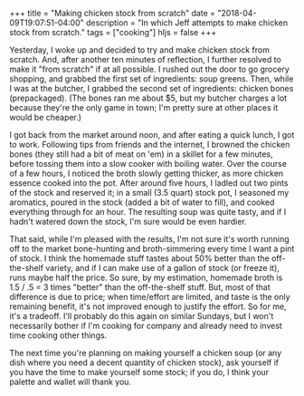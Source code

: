 +++
title = "Making chicken stock from scratch"
date = "2018-04-09T19:07:51-04:00"
description = "In which Jeff attempts to make chicken stock from scratch."
tags = ["cooking"]
hljs = false
+++

Yesterday, I woke up and decided to try and make chicken stock from scratch.
And, after another ten minutes of
reflection, I further resolved to make it "from scratch" if at all possible.
I rushed out the door to go grocery shopping, and grabbed the first set of ingredients:
soup greens. Then, while I was at the butcher, I grabbed the second set of ingredients:
chicken bones (prepackaged). (The bones ran me about $5, but my butcher charges a lot
because they're the only game in town; I'm pretty sure at other places it would
be cheaper.)

I got back from the market around noon, and after eating a quick lunch, I got
to work.
Following tips from friends and the internet, I browned the chicken bones
(they still had a bit of meat on 'em) in a skillet for a few minutes, before
tossing them into a slow cooker with boiling water. Over the course of a few
hours, I noticed the broth slowly getting thicker, as more chicken essence
cooked into the pot. After around five hours, I ladled out two pints of the
stock and reserved it; in a small (3.5 quart) stock pot, I seasoned my aromatics,
poured in the stock (added a bit of water to fill), and cooked everything through
for an hour. The resulting soup was quite tasty, and if I hadn't watered down the
stock, I'm sure would be even hardier.

That said, while I'm pleased with the results, I'm not sure it's worth running off to the
market bone-hunting and broth-simmering every time I want a pint of stock.
I think the homemade stuff tastes about 50% better than the off-the-shelf variety,
and if I can make use of a gallon of stock (or freeze it), runs maybe half the
price. So sure, by my estimation, homemade broth is 1.5 / .5 = 3 times "better"
than the off-the-shelf stuff. But, most of that difference
is due to price; when time/effort are limited, and taste is the only remaining
benefit, it's not improved enough to justify the effort. So for me, it's a
tradeoff. I'll probably do this again on similar Sundays, but I won't necessarily
bother if I'm cooking for company and already need to invest time cooking other things.

The next time you're planning on making yourself a chicken soup (or
any dish where you need a decent quantity of chicken stock), ask yourself if you
have the time to make yourself some stock; if you do, I think your palette and
wallet will thank you.
